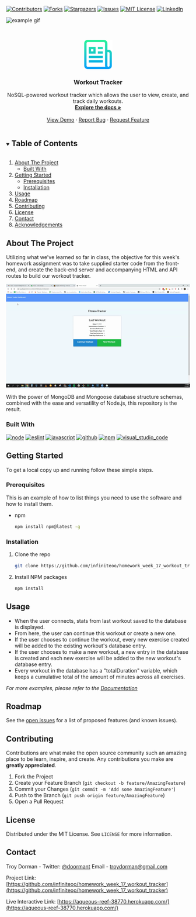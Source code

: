 [![Contributors][contributors-shield]][contributors-url]
[![Forks][forks-shield]][forks-url]
[![Stargazers][stars-shield]][stars-url]
[![Issues][issues-shield]][issues-url]
[![MIT License][license-shield]][license-url]
[![LinkedIn][linkedin-shield]][linkedin-url]

![example gif](/examples/example_newWorkout.gif)

<!-- PROJECT LOGO -->
<br />
<p align="center">
  <a href="https://github.com/infiniteoo/homework_week_17_workout_tracker">
    <img src="images/logo.png" alt="Logo" width="80" height="80">
  </a>

  <h3 align="center">Workout Tracker</h3>

  <p align="center">
    NoSQL-powered workout tracker which allows the user to view, create, and track daily workouts.
    <br />
    <a href="https://github.com/infiniteoo/homework_week_17_workout_tracker"><strong>Explore the docs »</strong></a>
    <br />
    <br />
    <a href="https://github.com/infiniteoo/homework_week_17_workout_tracker">View Demo</a>
    ·
    <a href="https://github.com/infiniteoo/homework_week_17_workout_tracker/issues">Report Bug</a>
    ·
    <a href="https://github.com/infiniteoo/homework_week_17_workout_tracker/issues">Request Feature</a>
  </p>
</p>



<!-- TABLE OF CONTENTS -->
<details open="open">
  <summary><h2 style="display: inline-block">Table of Contents</h2></summary>
  <ol>
    <li>
      <a href="#about-the-project">About The Project</a>
      <ul>
        <li><a href="#built-with">Built With</a></li>
      </ul>
    </li>
    <li>
      <a href="#getting-started">Getting Started</a>
      <ul>
        <li><a href="#prerequisites">Prerequisites</a></li>
        <li><a href="#installation">Installation</a></li>
      </ul>
    </li>
    <li><a href="#usage">Usage</a></li>
    <li><a href="#roadmap">Roadmap</a></li>
    <li><a href="#contributing">Contributing</a></li>
    <li><a href="#license">License</a></li>
    <li><a href="#contact">Contact</a></li>
    <li><a href="#acknowledgements">Acknowledgements</a></li>
  </ol>
</details>



<!-- ABOUT THE PROJECT -->
## About The Project

Utilizing what we've learned so far in class,  the objective for this week's homework assignment was to take supplied starter code from the front-end, and create the back-end server and accompanying HTML and API routes to build our workout tracker.

![example gif](/examples/example_charts.gif)

With the power of MongoDB and Mongoose database structure schemas, combined with the ease and versatility of Node.js, this repository is the result.

### Built With

[![node](https://aleen42.github.io/badges/src/node.svg)](https://aleen42.github.io/badges/src/node.svg)
[![eslint](https://aleen42.github.io/badges/src/eslint.svg)](https://aleen42.github.io/badges/src/eslint.svg)
[![javascript](https://aleen42.github.io/badges/src/javascript.svg)](https://aleen42.github.io/badges/src/javascript.svg)
[![github](https://aleen42.github.io/badges/src/github.svg)](https://aleen42.github.io/badges/src/github.svg)
[![npm](https://aleen42.github.io/badges/src/npm.svg)](https://aleen42.github.io/badges/src/npm.svg)
[![visual_studio_code](https://aleen42.github.io/badges/src/visual_studio_code.svg)](https://aleen42.github.io/badges/src/visual_studio_code.svg)





<!-- GETTING STARTED -->
## Getting Started

To get a local copy up and running follow these simple steps.

### Prerequisites

This is an example of how to list things you need to use the software and how to install them.
* npm
  ```sh
  npm install npm@latest -g
  ```

### Installation

1. Clone the repo
   ```sh
   git clone https://github.com/infiniteoo/homework_week_17_workout_tracker.git
   ```
2. Install NPM packages
   ```sh
   npm install
   ```



<!-- USAGE EXAMPLES -->
## Usage

* When the user connects, stats from last workout saved to the database is displayed.  
* From here, the user can continue this workout or create a new one.  
* If the user chooses to continue the workout, every new exercise created will be added to the existing workout's database entry.
* If the user chooses to make a new workout, a new entry in the database is created and each new exercise will be added to the new workout's database entry.
* Every workout in the database has a "totalDuration" variable, which keeps a cumulative total of the amount of minutes across all exercises. 

_For more examples, please refer to the [Documentation](https://github.com/infiniteoo/homework_week_17_workout_tracker)_



<!-- ROADMAP -->
## Roadmap

See the [open issues](https://github.com/infiniteoo/homework_week_17_workout_tracker/issues) for a list of proposed features (and known issues).



<!-- CONTRIBUTING -->
## Contributing

Contributions are what make the open source community such an amazing place to be learn, inspire, and create. Any contributions you make are **greatly appreciated**.

1. Fork the Project
2. Create your Feature Branch (`git checkout -b feature/AmazingFeature`)
3. Commit your Changes (`git commit -m 'Add some AmazingFeature'`)
4. Push to the Branch (`git push origin feature/AmazingFeature`)
5. Open a Pull Request



<!-- LICENSE -->
## License

Distributed under the MIT License. See `LICENSE` for more information.



<!-- CONTACT -->
## Contact

Troy Dorman - Twitter: [@doormant](https://twitter.com/doormant)   Email - troydorman@gmail.com

Project Link: [https://github.com/infiniteoo/homework_week_17_workout_tracker](https://github.com/infiniteoo/homework_week_17_workout_tracker)

Live Interactive Link: [https://aqueous-reef-38770.herokuapp.com/](https://aqueous-reef-38770.herokuapp.com/)



<!-- MARKDOWN LINKS & IMAGES -->
<!-- https://www.markdownguide.org/basic-syntax/#reference-style-links -->
[contributors-shield]: https://img.shields.io/github/contributors/infiniteoo/homework_week_17_workout_tracker?style=for-the-badge
[contributors-url]: https://github.com/infiniteoo/homework_week_17_workout_tracker/graphs/contributors
[forks-shield]: https://img.shields.io/github/forks/infiniteoo/homework_week_17_workout_tracker?style=for-the-badge
[forks-url]: https://github.com/infiniteoo/homework_week_17_workout_tracker/network/members
[stars-shield]: https://img.shields.io/github/stars/infiniteoo/homework_week_17_workout_tracker?style=for-the-badge
[stars-url]: https://github.com/infiniteoo/homework_week_17_workout_tracker/stargazers
[issues-shield]: https://img.shields.io/github/issues/infiniteoo/homework_week_17_workout_tracker?style=for-the-badge
[issues-url]: https://github.com/infiniteoo/homework_week_17_workout_tracker/issues
[license-shield]: https://img.shields.io/github/license/infiniteoo/homework_week_17_workout_tracker?style=for-the-badge
[license-url]: https://github.com/infiniteoo/homework_week_17_workout_tracker/blob/master/LICENSE.txt
[linkedin-shield]: https://img.shields.io/badge/-LinkedIn-black.svg?style=for-the-badge&logo=linkedin&colorB=555
[linkedin-url]: https://www.linkedin.com/in/t-wayne-doorman/
